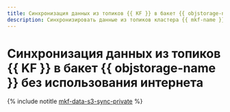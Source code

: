 ```yaml
---
title: Синхронизация данных из топиков {{ KF }} в бакет {{ objstorage-name }} без использования интернета
description: Синхронизировать данные из топиков кластера {{ mkf-name }} в бакет {{ objstorage-name }} без использования публичных IP-адресов можно с помощью сервисного подключения в {{ vpc-full-name }}.
---
```


# Синхронизация данных из топиков {{ KF }} в бакет {{ objstorage-name }} без использования интернета

{% include notitle [mkf-data-s3-sync-private](../../_tutorials/dataplatform/kafka-topic-s3-sync-private.md) %}
